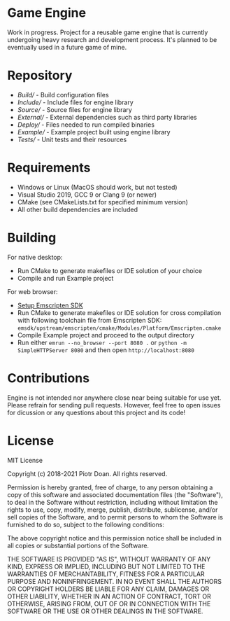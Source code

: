 Game Engine
===

Work in progress. Project for a reusable game engine that is currently undergoing heavy research and development process. It's planned to be eventually used in a future game of mine.

Repository
===

* *Build/* - Build configuration files
* *Include/* - Include files for engine library
* *Source/* - Source files for engine library
* *External/* - External dependencies such as third party libraries
* *Deploy/* - Files needed to run compiled binaries
* *Example/* - Example project built using engine library
* *Tests/* - Unit tests and their resources

Requirements
===
* Windows or Linux (MacOS should work, but not tested)
* Visual Studio 2019, GCC 9 or Clang 9 (or newer)
* CMake (see CMakeLists.txt for specified minimum version)
* All other build dependencies are included

Building
===
For native desktop:
* Run CMake to generate makefiles or IDE solution of your choice
* Compile and run Example project

For web browser:
* [Setup Emscripten SDK](https://webassembly.org/getting-started/developers-guide/)
* Run CMake to generate makefiles or IDE solution for cross compilation with following toolchain file from Emscripten SDK: `emsdk/upstream/emscripten/cmake/Modules/Platform/Emscripten.cmake`
* Compile Example project and proceed to the output directory
* Run either `emrun --no_browser --port 8080 .` or `python -m SimpleHTTPServer 8080` and then open `http://localhost:8080`

Contributions
===
Engine is not intended nor anywhere close near being suitable for use yet. Please refrain for sending pull requests. However, feel free to open issues for dicussion or any questions about this project and its code!

License
===
MIT License

Copyright (c) 2018-2021 Piotr Doan. All rights reserved.

Permission is hereby granted, free of charge, to any person obtaining a copy of this software and associated documentation files (the "Software"), to deal in the Software without restriction, including without limitation the rights to use, copy, modify, merge, publish, distribute, sublicense, and/or sell copies of the Software, and to permit persons to whom the Software is furnished to do so, subject to the following conditions:

The above copyright notice and this permission notice shall be included in all copies or substantial portions of the Software.

THE SOFTWARE IS PROVIDED "AS IS", WITHOUT WARRANTY OF ANY KIND, EXPRESS OR IMPLIED, INCLUDING BUT NOT LIMITED TO THE WARRANTIES OF MERCHANTABILITY, FITNESS FOR A PARTICULAR PURPOSE AND NONINFRINGEMENT. IN NO EVENT SHALL THE AUTHORS OR COPYRIGHT HOLDERS BE LIABLE FOR ANY CLAIM, DAMAGES OR OTHER LIABILITY, WHETHER IN AN ACTION OF CONTRACT, TORT OR OTHERWISE, ARISING FROM, OUT OF OR IN CONNECTION WITH THE SOFTWARE OR THE USE OR OTHER DEALINGS IN THE SOFTWARE.
